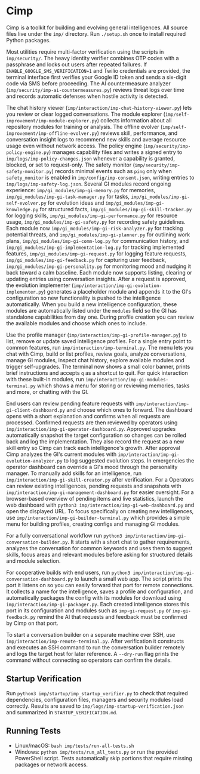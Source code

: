 # Cimp

Cimp is a toolkit for building and evolving general intelligences. All source files live under the `imp/` directory.
Run `./setup.sh` once to install required Python packages.

Most utilities require multi-factor verification using the scripts in `imp/security/`.
The heavy identity verifier combines OTP codes with a passphrase and locks out
users after repeated failures.
If `ENABLE_GOOGLE_SMS_VERIFICATION=1` and Twilio credentials are provided, the
terminal interface first verifies your Google ID token and sends a six-digit code
via SMS before proceeding.
The AI countermeasure analyzer (`imp/security/imp-ai-countermeasures.py`) reviews
threat logs over time and records automatic defenses when hostile activity is
detected.

The chat history viewer (`imp/interaction/imp-chat-history-viewer.py`) lets you
review or clear logged conversations. The module explorer
(`imp/self-improvement/imp-module-explorer.py`) collects information about all
repository modules for training or analysis. The offline evolver
(`imp/self-improvement/imp-offline-evolver.py`) reviews skill, performance, and
conversation insight logs to recommend new skills and average resource usage
even without network access.
The policy engine (`imp/security/imp-policy-engine.py`) manages capability files
and writes a signed entry to `imp/logs/imp-policy-changes.json` whenever a
capability is granted, blocked, or set to request-only.
The safety monitor (`imp/security/imp-safety-monitor.py`) records minimal events
such as `ping` only when `safety_monitor` is enabled in
`imp/config/imp-consent.json`, writing entries to
`imp/logs/imp-safety-log.json`.
Several GI modules record ongoing experience:
`imp/gi_modules/imp-gi-memory.py` for memories,
`imp/gi_modules/imp-gi-task-manager.py` for tasks,
`imp/gi_modules/imp-gi-self-evolver.py` for evolution ideas and
`imp/gi_modules/imp-gi-knowledge.py` for structured facts,
`imp/gi_modules/imp-gi-skill-tracker.py` for logging skills,
`imp/gi_modules/imp-gi-performance.py` for resource usage,
`imp/gi_modules/imp-gi-safety.py` for recording safety guidelines. Each module now
`imp/gi_modules/imp-gi-risk-analyzer.py` for tracking potential threats, and
`imp/gi_modules/imp-gi-planner.py` for outlining work plans,
`imp/gi_modules/imp-gi-comm-log.py` for communication history, and
`imp/gi_modules/imp-gi-implementation-log.py` for tracking implemented features,
`imp/gi_modules/imp-gi-request.py` for logging feature requests,
`imp/gi_modules/imp-gi-feedback.py` for capturing user feedback,
`imp/gi_modules/imp-gi-personality.py` for monitoring mood and nudging it back toward a calm baseline. Each module now
supports listing, clearing or updating entries using conversation insights.
After a request is approved, the evolution implementer
(`imp/interaction/imp-gi-evolution-implementer.py`) generates a placeholder
module and appends it to the GI's configuration so new functionality is pushed
to the intelligence automatically.
When you build a new intelligence configuration, these modules are automatically
listed under the `modules` field so the GI has standalone capabilities from day
one. During profile creation you can review the available modules and choose
which ones to include.

Use the profile manager (`imp/interaction/imp-gi-profile-manager.py`) to list,
remove or update saved intelligence profiles.
For a single entry point to common features, run
`imp/interaction/imp-terminal.py`. The menu lets you chat with Cimp, build or
list profiles, review goals, analyze conversations, manage GI modules,
inspect chat history, explore available modules and trigger self-upgrades. The
terminal now shows a small color banner, prints brief instructions and accepts
`q` as a shortcut to quit.
For quick interaction with these built-in modules, run
`imp/interaction/imp-gi-modules-terminal.py` which shows a menu for storing or
reviewing memories, tasks and more, or chatting with the GI.

End users can review pending feature requests with
`imp/interaction/imp-gi-client-dashboard.py` and choose which ones to forward.
The dashboard opens with a short explanation and confirms when all requests are
processed. Confirmed requests are then reviewed by operators using
`imp/interaction/imp-gi-operator-dashboard.py`. Approved upgrades automatically
snapshot the target configuration so changes can be rolled back and log the
implementation. They also record the request as a new skill entry so Cimp can
track each intelligence's growth. After approval Cimp analyzes the GI's current
modules with `imp/interaction/imp-gi-evolution-analyzer.py` to log suggested
evolution steps. In emergencies the operator dashboard can
override a GI's mood through the personality manager. To manually add skills for an intelligence,
run `imp/interaction/imp-gi-skill-creator.py` after verification. For a
Operators can review existing intelligences, pending requests and snapshots with
`imp/interaction/imp-gi-management-dashboard.py` for easier oversight. For a
browser-based overview of pending items and live statistics, launch the web
dashboard with `python3 imp/interaction/imp-gi-web-dashboard.py` and open the
displayed URL.
To focus specifically on creating new intelligences, use
`imp/interaction/imp-gi-builder-terminal.py` which provides a simple menu for
building profiles, creating configs and managing GI modules.

For a fully conversational workflow run
`python3 imp/interaction/imp-gi-conversation-builder.py`. It starts with a short
chat to gather requirements, analyzes the conversation for common keywords and
uses them to suggest skills, focus areas and relevant modules before asking for
structured details and module selection.

For cooperative builds with end users, run
`python3 imp/interaction/imp-gi-conversation-dashboard.py` to launch a small web
app. The script prints the port it listens on so you can easily forward that
port for remote connections. It collects a name for the intelligence, saves a
profile and configuration, and automatically packages the config with its
modules for download using `imp/interaction/imp-gi-packager.py`.
Each created intelligence stores this port in its configuration and modules such
as `imp-gi-request.py` or `imp-gi-feedback.py` remind the AI that requests and
feedback must be confirmed by Cimp on that port.

To start a conversation builder on a separate machine over SSH, use
`imp/interaction/imp-remote-terminal.py`. After verification it constructs and
executes an SSH command to run the conversation builder remotely and logs the
target host for later reference. A `--dry-run` flag prints the command without
connecting so operators can confirm the details.

## Startup Verification
Run `python3 imp/startup/imp_startup_verifier.py` to check that required
dependencies, configuration files, managers and security modules load
correctly. Results are saved to `imp/logs/imp-startup-verification.json` and
summarized in `STARTUP_VERIFICATION.md`.

## Running Tests
- Linux/macOS: `bash imp/tests/run-all-tests.sh`
- Windows: `python imp/tests/run_all_tests.py` or run the provided PowerShell script.
Tests automatically skip portions that require missing packages or network access.

